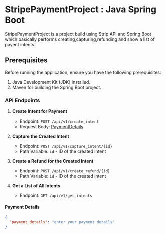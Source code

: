 # StripePaymentProject : Java Spring Boot
StripePaymentProject is a project build using Strip API and Spring Boot which basically performs creating,capturing,refunding and show a list of payent intents.

## Prerequisites

Before running the application, ensure you have the following prerequisites:

1. Java Development Kit (JDK) installed.
2. Maven for building the Spring Boot project.

### API Endpoints

1. **Create Intent for Payment**
    - Endpoint: `POST /api/v1/create_intent`
    - Request Body: [PaymentDetails](#payment-details)

2. **Capture the Created Intent**
    - Endpoint: `POST /api/v1/capture_intent/{id}`
    - Path Variable: `id` - ID of the created intent

3. **Create a Refund for the Created Intent**
    - Endpoint: `POST /api/v1/create_refund/{id}`
    - Path Variable: `id` - ID of the created intent

4. **Get a List of All Intents**
    - Endpoint: `GET /api/v1/get_intents`
  
#### Payment Details
```json
{
  "payment_details": "enter your payment details"
}
```

